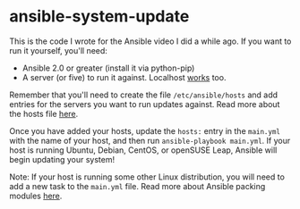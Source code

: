 # ansible-system-update
This is the code I wrote for the Ansible video I did a while ago. If you want to run it yourself, you'll need:

* Ansible 2.0 or greater (install it via python-pip)
* A server (or five) to run it against. Localhost [works](https://docs.ansible.com/ansible/2.4/ansible-playbook.html) too.

Remember that you'll need to create the file `/etc/ansible/hosts` and add entries for the servers you want to run updates against. Read more about the hosts file [here](https://docs.ansible.com/ansible/latest/user_guide/intro_inventory.html).

Once you have added your hosts, update the `hosts:` entry in the `main.yml` with the name of your host, and then run `ansible-playbook main.yml`. If your host is running Ubuntu, Debian, CentOS, or openSUSE Leap, Ansible will begin updating your system!

Note: If your host is running some other Linux distribution, you will need to add a new task to the `main.yml` file. Read more about Ansible packing modules [here]().
